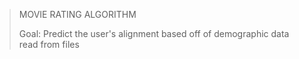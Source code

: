 > MOVIE RATING ALGORITHM
>
> Goal: Predict the user's alignment based off of demographic data read from files
